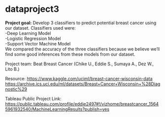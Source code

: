 # dataproject3

<b>Project goal:</b> Develop 3 classifiers to predict potential breast cancer using our dataset. 
Classifiers used were: 
<br>
-Deep Learning Model <br>
-Logistic Regression Model <br>
-Support Vector Machine Model 
<br>
We compared the accuracy of the three classifiers because we believe we’ll find some good inferences from these models from our dataset.

Project team: Beat Breast Cancer (Chike U., Eddie S., Sumaya A., Dez W., Lito B.)

Resource: 
https://www.kaggle.com/uciml/breast-cancer-wisconsin-data
https://archive.ics.uci.edu/ml/datasets/Breast+Cancer+Wisconsin+%28Diagnostic%29

Tableau Public Project Link: https://public.tableau.com/profile/eddie2497#!/vizhome/breastcancer_15645961932540/MachineLearningResults?publish=yes
